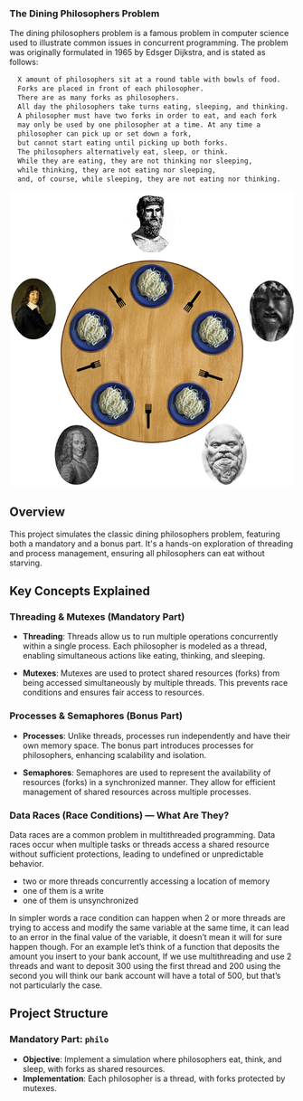 ### The Dining Philosophers Problem
The dining philosophers problem is a famous problem in computer science used to illustrate common issues in concurrent programming. The problem was originally formulated in 1965 by Edsger Dijkstra, and is stated as follows:

      X amount of philosophers sit at a round table with bowls of food.
      Forks are placed in front of each philosopher.
      There are as many forks as philosophers.
      All day the philosophers take turns eating, sleeping, and thinking.
      A philosopher must have two forks in order to eat, and each fork
      may only be used by one philosopher at a time. At any time a
      philosopher can pick up or set down a fork,
      but cannot start eating until picking up both forks.
      The philosophers alternatively eat, sleep, or think.
      While they are eating, they are not thinking nor sleeping,
      while thinking, they are not eating nor sleeping,
      and, of course, while sleeping, they are not eating nor thinking.
      
  ![Image Description](https://github.com/iobba/philosophers/blob/master/philo/zphilo_img.png)

## Overview

This project simulates the classic dining philosophers problem, featuring both a mandatory and a bonus part. It's a hands-on exploration of threading and process management, ensuring all philosophers can eat without starving.

## Key Concepts Explained

### Threading & Mutexes (Mandatory Part)

- **Threading**: Threads allow us to run multiple operations concurrently within a single process. Each philosopher is modeled as a thread, enabling simultaneous actions like eating, thinking, and sleeping.

- **Mutexes**: Mutexes are used to protect shared resources (forks) from being accessed simultaneously by multiple threads. This prevents race conditions and ensures fair access to resources.

### Processes & Semaphores (Bonus Part)

- **Processes**: Unlike threads, processes run independently and have their own memory space. The bonus part introduces processes for philosophers, enhancing scalability and isolation.

- **Semaphores**: Semaphores are used to represent the availability of resources (forks) in a synchronized manner. They allow for efficient management of shared resources across multiple processes.

### Data Races (Race Conditions) — What Are They?
Data races are a common problem in multithreaded programming. Data races occur when multiple tasks or threads access a shared resource without sufficient protections, leading to undefined or unpredictable behavior.

- two or more threads concurrently accessing a location of memory
- one of them is a write
- one of them is unsynchronized
  
In simpler words a race condition can happen when 2 or more threads are trying to access and modify the same variable at the same time, it can lead to an error in the final value of the variable, it doesn’t mean it will for sure happen though. For an example let’s think of a function that deposits the amount you insert to your bank account, If we use multithreading and use 2 threads and want to deposit 300 using the first thread and 200 using the second you will think our bank account will have a total of 500, but that’s not particularly the case.

## Project Structure

### Mandatory Part: `philo`

- **Objective**: Implement a simulation where philosophers eat, think, and sleep, with forks as shared resources.
- **Implementation**: Each philosopher is a thread, with forks protected by mutexes.
